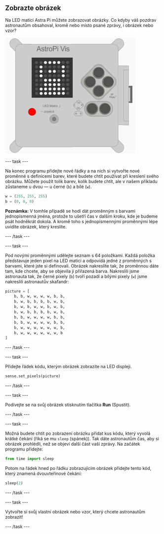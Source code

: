 ## Zobrazte obrázek

Na LED matici Astra Pi můžete zobrazovat obrázky. Co kdyby váš pozdrav astronautům obsahoval, kromě nebo místo psané zprávy, i obrázek nebo vzor?

![Astronaut](images/astronaut-pic.png)

\--- task \---

Na konec programu přidejte nové řádky a na nich si vytvořte nové proměnné s definicemi barev, které budete chtít používat při kreslení svého obrázku. Můžete použít tolik barev, kolik budete chtít, ale v našem příkladu zůstaneme u dvou — u černé (`b`) a bílé (`w`).

```python
w = (255, 255, 255)
b = (0, 0, 0)
```

**Poznámka:** V tomhle případě se hodí dát proměnným s barvami jednopísmenná jména, protože to ušetří čas v dalším kroku, kde je budeme psát hodněkrát dokola. A kromě toho s jednopísmennými proměnnými lépe uvidíte obrázek, který kreslíte.

\--- /task \---

\--- task \---

Pod novými proměnnými udělejte seznam s 64 položkami. Každá položka představuje jeden pixel na LED matici a odpovídá jedné z proměnných s barvami, které jste si definovali. Obrázek nakreslíte tak, že proměnnou dáte tam, kde chcete, aby se objevila jí přiřazená barva. Nakreslili jsme astronauta tak, že černé pixely (`b`) tvoří pozadí a bílými pixely (`w`) jsme nakreslili astronautův skafandr:

```python
picture = [
    b, b, w, w, w, w, b, b,
    b, w, b, b, b, b, w, b,
    b, w, b, w, w, b, w, b,
    b, w, b, b, b, b, w, b,
    b, b, w, w, w, w, b, b,
    b, b, w, w, w, w, b, b,
    b, w, w, w, w, w, w, b,
    b, w, w, w, w, w, w, b
]
```

\--- /task \---

\--- task \---

Přidejte řádek kódu, kterým obrázek zobrazíte na LED displeji.

```python
sense.set_pixels(picture)
```

\--- /task \---

\--- task \---

Podívejte se na svůj obrázek stisknutím tlačítka **Run** (Spustit).

\--- /task \---

\--- task \---

Možná budete chtít po zobrazení obrázku přidat kus kódu, který vyvolá krátké čekání (říká se mu `sleep` (spánek)). Tak dáte astronautům čas, aby si obrázek prohlédli, než se objeví další část vaší zprávy. Na začátek programu přidejte:

```python
from time import sleep
```

Potom na řádek hned po řádku zobrazujícím obrázek přidejte tento kód, který znamená dvouvteřinové čekání:

```python
sleep(2)
```

\--- /task \---

\--- task \---

Vytvořte si svůj vlastní obrázek nebo vzor, který chcete astronautům zobrazit!

\--- /task \---